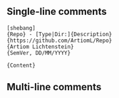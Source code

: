 ## Single-line comments
```
[shebang]
{Repo} - [Type|Dir:]{Description}
{https://github.com/ArtiomL/Repo}
{Artiom Lichtenstein}
{SemVer, DD/MM/YYYY}

{Content}
```

## Multi-line comments
```

```
